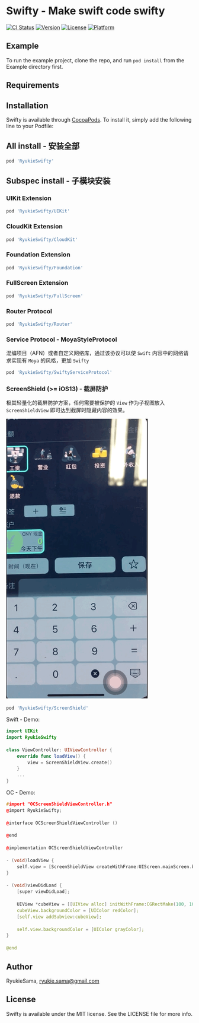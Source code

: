 # Swifty - Make swift code swifty

[![CI Status](https://img.shields.io/travis/RyukieSama/RyukieSwifty.svg?style=flat)](https://travis-ci.org/RyukieSama/RyukieSwifty)
[![Version](https://img.shields.io/cocoapods/v/RyukieSwifty.svg?style=flat)](https://cocoapods.org/pods/RyukieSwifty)
[![License](https://img.shields.io/cocoapods/l/RyukieSwifty.svg?style=flat)](https://cocoapods.org/pods/RyukieSwifty)
[![Platform](https://img.shields.io/cocoapods/p/Swifty.svg?style=flat)](https://cocoapods.org/pods/RyukieSwifty)

## Example

To run the example project, clone the repo, and run `pod install` from the Example directory first.

## Requirements

## Installation

Swifty is available through [CocoaPods](https://cocoapods.org). To install
it, simply add the following line to your Podfile:

## All install - 安装全部

```ruby
pod 'RyukieSwifty'
```

## Subspec install - 子模块安装

### UIKit Extension

```ruby
pod 'RyukieSwifty/UIKit'
```

### CloudKit Extension

```ruby
pod 'RyukieSwifty/CloudKit'
```

### Foundation Extension

```ruby
pod 'RyukieSwifty/Foundation'
```

### FullScreen Extension

```ruby
pod 'RyukieSwifty/FullScreen'
```

### Router Protocol

```ruby
pod 'RyukieSwifty/Router'
```

### Service Protocol - MoyaStyleProtocol

混编项目（AFN）或者自定义网络库，通过该协议可以使 `Swift` 内容中的网络请求实现有 `Moya` 的风格，更加 `Swifty`

```ruby
pod 'RyukieSwifty/SwiftyServiceProtocol'
```

### ScreenShield (>= iOS13) - 截屏防护

极其轻量化的截屏防护方案，任何需要被保护的 `View` 作为子视图放入 `ScreenShieldView` 即可达到截屏时隐藏内容的效果。

![ScreenShield](ScreenShield.gif)

```ruby
pod 'RyukieSwifty/ScreenShield'
```

Swift - Demo: 

```Swift
import UIKit
import RyukieSwifty

class ViewController: UIViewController {
    override func loadView() {
        view = ScreenShieldView.create()
    }
    ...
}
```

OC - Demo:

```C++
#import "OCScreenShieldViewController.h"
@import RyukieSwifty;

@interface OCScreenShieldViewController ()

@end

@implementation OCScreenShieldViewController

- (void)loadView {
    self.view = [ScreenShieldView createWithFrame:UIScreen.mainScreen.bounds];
}

- (void)viewDidLoad {
    [super viewDidLoad];
    
    UIView *cubeView = [[UIView alloc] initWithFrame:CGRectMake(100, 100, 100, 100)];
    cubeView.backgroundColor = [UIColor redColor];
    [self.view addSubview:cubeView];
    
    self.view.backgroundColor = [UIColor grayColor];
}

@end
```

## Author

RyukieSama, ryukie.sama@gmail.com

## License

Swifty is available under the MIT license. See the LICENSE file for more info.


